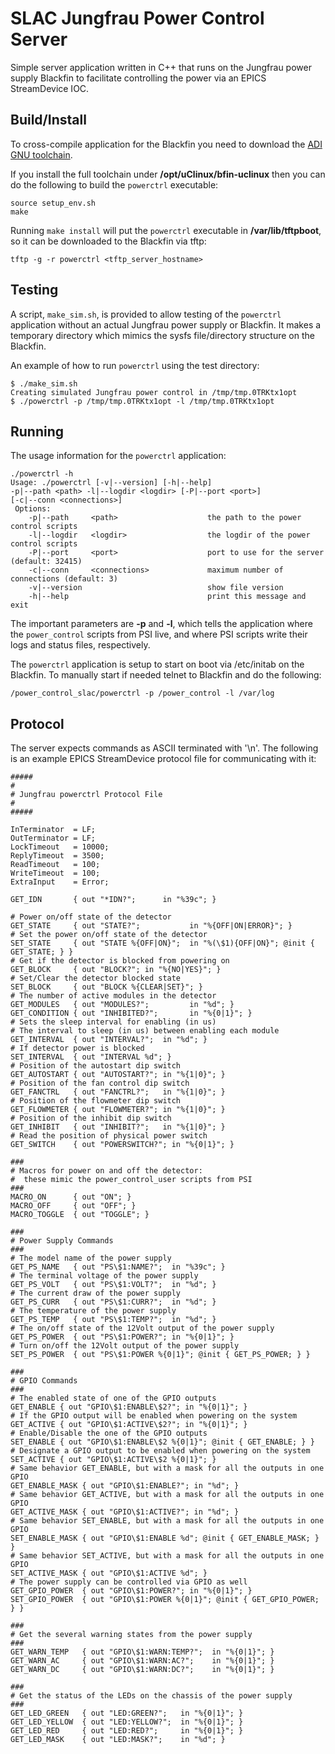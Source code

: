 # SLAC Jungfrau Power Control Server
Simple server application written in C++ that runs on the Jungfrau power supply
Blackfin to facilitate controlling the power via an EPICS StreamDevice IOC.

## Build/Install

To cross-compile application for the Blackfin you need to download the
[ADI GNU toolchain](https://sourceforge.net/projects/adi-toolchain/).

If you install the full toolchain under __/opt/uClinux/bfin-uclinux__ then
you can do the following to build the `powerctrl` executable:
```
source setup_env.sh
make
```

Running `make install` will put the `powerctrl` executable in
__/var/lib/tftpboot__, so it can be downloaded to the Blackfin
via tftp:
```
tftp -g -r powerctrl <tftp_server_hostname>
```

## Testing 
A script, `make_sim.sh`, is provided to allow testing of the `powerctrl`
application without an actual Jungfrau power supply or Blackfin. It makes a
temporary directory which mimics the sysfs file/directory structure on the
Blackfin.

An example of how to run `powerctrl` using the test directory:
```
$ ./make_sim.sh 
Creating simulated Jungfrau power control in /tmp/tmp.0TRKtx1opt
$ ./powerctrl -p /tmp/tmp.0TRKtx1opt -l /tmp/tmp.0TRKtx1opt
```

## Running
The usage information for the `powerctrl` application:
```
./powerctrl -h
Usage: ./powerctrl [-v|--version] [-h|--help]
-p|--path <path> -l|--logdir <logdir> [-P|--port <port>]
[-c|--conn <connections>]
 Options:
    -p|--path     <path>                    the path to the power control scripts
    -l|--logdir   <logdir>                  the logdir of the power control scripts
    -P|--port     <port>                    port to use for the server (default: 32415)
    -c|--conn     <connections>             maximum number of connections (default: 3)
    -v|--version                            show file version
    -h|--help                               print this message and exit
```
The important parameters are __-p__ and __-l__, which tells the application
where the `power_control` scripts from PSI live, and where PSI scripts write
their logs and status files, respectively.

The `powerctrl` application is setup to start on boot via /etc/initab on the
Blackfin. To manually start if needed telnet to Blackfin and do the following:

```
/power_control_slac/powerctrl -p /power_control -l /var/log
```

## Protocol
The server expects commands as ASCII terminated with '\n'. The following is an
example EPICS StreamDevice protocol file for communicating with it:
```
#####
#
# Jungfrau powerctrl Protocol File
#
#####

InTerminator  = LF;
OutTerminator = LF;
LockTimeout   = 10000;
ReplyTimeout  = 3500;
ReadTimeout   = 100;
WriteTimeout  = 100;
ExtraInput    = Error;

GET_IDN       { out "*IDN?";      in "%39c"; }

# Power on/off state of the detector
GET_STATE     { out "STATE?";           in "%{OFF|ON|ERROR}"; }
# Set the power on/off state of the detector
SET_STATE     { out "STATE %{OFF|ON}";  in "%(\$1){OFF|ON}"; @init { GET_STATE; } }
# Get if the detector is blocked from powering on
GET_BLOCK     { out "BLOCK?"; in "%{NO|YES}"; }
# Set/Clear the detector blocked state
SET_BLOCK     { out "BLOCK %{CLEAR|SET}"; }
# The number of active modules in the detector
GET_MODULES   { out "MODULES?";         in "%d"; }
GET_CONDITION { out "INHIBITED?";       in "%{0|1}"; }
# Sets the sleep interval for enabling (in us)
# The interval to sleep (in us) between enabling each module
GET_INTERVAL  { out "INTERVAL?";  in "%d"; }
# If detector power is blocked
SET_INTERVAL  { out "INTERVAL %d"; }
# Position of the autostart dip switch
GET_AUTOSTART { out "AUTOSTART?"; in "%{1|0}"; }
# Position of the fan control dip switch
GET_FANCTRL   { out "FANCTRL?";   in "%{1|0}"; }
# Position of the flowmeter dip switch
GET_FLOWMETER { out "FLOWMETER?"; in "%{1|0}"; }
# Position of the inhibit dip switch
GET_INHIBIT   { out "INHIBIT?";   in "%{1|0}"; }
# Read the position of physical power switch
GET_SWITCH    { out "POWERSWITCH?"; in "%{0|1}"; }

###
# Macros for power on and off the detector:
#  these mimic the power_control_user scripts from PSI
###
MACRO_ON      { out "ON"; }
MACRO_OFF     { out "OFF"; }
MACRO_TOGGLE  { out "TOGGLE"; }

###
# Power Supply Commands
###
# The model name of the power supply
GET_PS_NAME   { out "PS\$1:NAME?";  in "%39c"; }
# The terminal voltage of the power supply
GET_PS_VOLT   { out "PS\$1:VOLT?";  in "%d"; }
# The current draw of the power supply
GET_PS_CURR   { out "PS\$1:CURR?";  in "%d"; }
# The temperature of the power supply
GET_PS_TEMP   { out "PS\$1:TEMP?";  in "%d"; }
# The on/off state of the 12Volt output of the power supply
GET_PS_POWER  { out "PS\$1:POWER?"; in "%{0|1}"; }
# Turn on/off the 12Volt output of the power supply
SET_PS_POWER  { out "PS\$1:POWER %{0|1}"; @init { GET_PS_POWER; } }

###
# GPIO Commands
###
# The enabled state of one of the GPIO outputs
GET_ENABLE { out "GPIO\$1:ENABLE\$2?"; in "%{0|1}"; }
# If the GPIO output will be enabled when powering on the system
GET_ACTIVE { out "GPIO\$1:ACTIVE\$2?"; in "%{0|1}"; }
# Enable/Disable the one of the GPIO outputs
SET_ENABLE { out "GPIO\$1:ENABLE\$2 %{0|1}"; @init { GET_ENABLE; } }
# Designate a GPIO output to be enabled when powering on the system
SET_ACTIVE { out "GPIO\$1:ACTIVE\$2 %{0|1}"; }
# Same behavior GET_ENABLE, but with a mask for all the outputs in one GPIO
GET_ENABLE_MASK { out "GPIO\$1:ENABLE?"; in "%d"; }
# Same behavior GET_ACTIVE, but with a mask for all the outputs in one GPIO
GET_ACTIVE_MASK { out "GPIO\$1:ACTIVE?"; in "%d"; }
# Same behavior SET_ENABLE, but with a mask for all the outputs in one GPIO
SET_ENABLE_MASK { out "GPIO\$1:ENABLE %d"; @init { GET_ENABLE_MASK; } }
# Same behavior SET_ACTIVE, but with a mask for all the outputs in one GPIO
SET_ACTIVE_MASK { out "GPIO\$1:ACTIVE %d"; }
# The power supply can be controlled via GPIO as well
GET_GPIO_POWER  { out "GPIO\$1:POWER?"; in "%{0|1}"; }
SET_GPIO_POWER  { out "GPIO\$1:POWER %{0|1}"; @init { GET_GPIO_POWER; } }

###
# Get the several warning states from the power supply
###
GET_WARN_TEMP   { out "GPIO\$1:WARN:TEMP?";  in "%{0|1}"; }
GET_WARN_AC     { out "GPIO\$1:WARN:AC?";    in "%{0|1}"; }
GET_WARN_DC     { out "GPIO\$1:WARN:DC?";    in "%{0|1}"; }

###
# Get the status of the LEDs on the chassis of the power supply
###
GET_LED_GREEN   { out "LED:GREEN?";   in "%{0|1}"; }
GET_LED_YELLOW  { out "LED:YELLOW?";  in "%{0|1}"; }
GET_LED_RED     { out "LED:RED?";     in "%{0|1}"; }
GET_LED_MASK    { out "LED:MASK?";    in "%d"; }
```
